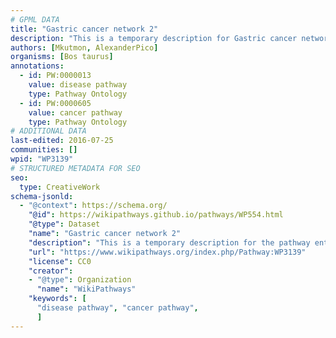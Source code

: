 ```yaml
---
# GPML DATA
title: "Gastric cancer network 2"
description: "This is a temporary description for Gastric cancer network 2"
authors: [Mkutmon, AlexanderPico]
organisms: [Bos taurus]
annotations:
  - id: PW:0000013
    value: disease pathway
    type: Pathway Ontology
  - id: PW:0000605
    value: cancer pathway
    type: Pathway Ontology
# ADDITIONAL DATA
last-edited: 2016-07-25
communities: []
wpid: "WP3139"
# STRUCTURED METADATA FOR SEO
seo:
  type: CreativeWork
schema-jsonld:
  - "@context": https://schema.org/
    "@id": https://wikipathways.github.io/pathways/WP554.html
    "@type": Dataset
    "name": "Gastric cancer network 2"
    "description": "This is a temporary description for the pathway entitled: Gastric cancer network 2"
    "url": "https://www.wikipathways.org/index.php/Pathway:WP3139"
    "license": CC0
    "creator":
    - "@type": Organization
      "name": "WikiPathways"
    "keywords": [
      "disease pathway", "cancer pathway",
      ]
---
```

